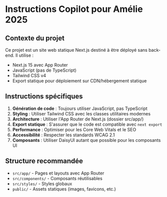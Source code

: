 # Instructions Copilot pour Amélie 2025

<!-- Use this file to provide workspace-specific custom instructions to Copilot. For more details, visit https://code.visualstudio.com/docs/copilot/copilot-customization#_use-a-githubcopilotinstructionsmd-file -->

## Contexte du projet

Ce projet est un site web statique Next.js destiné à être déployé sans back-end. Il utilise :

- Next.js 15 avec App Router
- JavaScript (pas de TypeScript)
- Tailwind CSS v4
- Export statique pour déploiement sur CDN/hébergement statique

## Instructions spécifiques

1. **Génération de code** : Toujours utiliser JavaScript, pas TypeScript
2. **Styling** : Utiliser Tailwind CSS avec les classes utilitaires modernes
3. **Architecture** : Utiliser l'App Router de Next.js (dossier src/app/)
4. **Export statique** : S'assurer que le code est compatible avec `next export`
5. **Performance** : Optimiser pour les Core Web Vitals et le SEO
6. **Accessibilité** : Respecter les standards WCAG 2.1
7. **Composants** : Utiliser DaisyUI autant que possible pour les composants UI

## Structure recommandée

- `src/app/` - Pages et layouts avec App Router
- `src/components/` - Composants réutilisables
- `src/styles/` - Styles globaux
- `public/` - Assets statiques (images, favicons, etc.)
